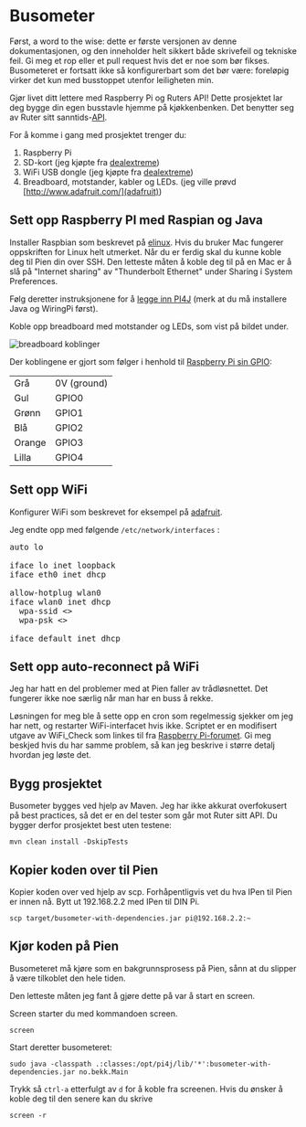 Busometer
=========

Først, a word to the wise: dette er første versjonen av denne dokumentasjonen, og den inneholder helt sikkert både skrivefeil og
tekniske feil. Gi meg et rop eller et pull request hvis det er noe som bør fikses. Busometeret er fortsatt ikke så konfigurerbart
som det bør være: foreløpig virker det kun med busstoppet utenfor leiligheten min.

Gjør livet ditt lettere med Raspberry Pi og Ruters API! Dette prosjektet lar deg bygge din egen busstavle hjemme på kjøkkenbenken.
Det benytter seg av Ruter sitt sanntids-[API](http://labs.trafikanten.no/how-to-use-the-api/realtime-departures.aspx).

For å komme i gang med prosjektet trenger du:

1. Raspberry Pi
2. SD-kort (jeg kjøpte fra [dealextreme](http://dx.com/p/genuine-samsung-class-6-sdhc-card-silver-grey-8gb-125025))
3. WiFi USB dongle (jeg kjøpte fra [dealextreme](http://dx.com/p/ultra-mini-nano-usb-2-0-802-11n-b-g-150mbps-wi-fi-wlan-wireless-network-adapter-black-71905))
4. Breadboard, motstander, kabler og LEDs. (jeg ville prøvd [http://www.adafruit.com/](adafruit))

Sett opp Raspberry PI med Raspian og Java
-----------------------------------------

Installer Raspbian som beskrevet på [elinux](http://elinux.org/RPi_Easy_SD_Card_Setup).
Hvis du bruker Mac fungerer oppskriften for Linux helt utmerket. Når du er ferdig skal du kunne koble deg til Pien din
over SSH. Den letteste måten å koble deg til på en Mac er å slå på "Internet sharing" av "Thunderbolt Ethernet" under Sharing i System Preferences.

Følg deretter instruksjonene for å [legge inn PI4J](http://pi4j.com/install.html) (merk at du må installere Java og WiringPi først).

Koble opp breadboard med motstander og LEDs, som vist på bildet under.

![breadboard koblinger]()

Der koblingene er gjort som følger i henhold til [Raspberry Pi sin GPIO](http://pi4j.com/images/p1header-large.png):

<table>
  <tr>
    <td>Grå</td>
    <td>0V (ground)</td>
  </tr>
  <tr>
    <td>Gul</td>
    <td>GPIO0</td>
  </tr>
  <tr>
    <td>Grønn</td>
    <td>GPIO1</td>
  </tr>
  <tr>
    <td>Blå</td>
    <td>GPIO2</td>
  </tr>
  <tr>
    <td>Orange</td>
    <td>GPIO3</td>
  </tr>
  <tr>
    <td>Lilla</td>
    <td>GPIO4</td>
  </tr>
<table>

Sett opp WiFi
-------------

Konfigurer WiFi som beskrevet for eksempel på [adafruit](http://learn.adafruit.com/adafruits-raspberry-pi-lesson-3-network-setup/setting-up-wifi-with-occidentalis).

Jeg endte opp med følgende ```/etc/network/interfaces``` :

<pre>
auto lo

iface lo inet loopback
iface eth0 inet dhcp

allow-hotplug wlan0
iface wlan0 inet dhcp
  wpa-ssid <<ssid>>
  wpa-psk <<wpa-passord>>

iface default inet dhcp
</pre>

Sett opp auto-reconnect på WiFi
-------------------------------

Jeg har hatt en del problemer med at Pien faller av trådløsnettet. Det fungerer ikke noe særlig når man har en buss å rekke.

Løsningen for meg ble å sette opp en cron som regelmessig sjekker om jeg har nett, og restarter WiFi-interfacet hvis ikke.
Scriptet er en modifisert utgave av WiFi_Check som linkes til fra [Raspberry Pi-forumet](http://www.raspberrypi.org/phpBB3/viewtopic.php?t=16054).
Gi meg beskjed hvis du har samme problem, så kan jeg beskrive i større detalj hvordan jeg løste det.

Bygg prosjektet
---------------

Busometer bygges ved hjelp av Maven. Jeg har ikke akkurat overfokusert på best practices, så det er en del tester som går mot
Ruter sitt API. Du bygger derfor prosjektet best uten testene:

```
mvn clean install -DskipTests
```

Kopier koden over til Pien
--------------------------

Kopier koden over ved hjelp av scp. Forhåpentligvis vet du hva IPen til Pien er innen nå. Bytt ut 192.168.2.2 med IPen til DIN Pi.

```
scp target/busometer-with-dependencies.jar pi@192.168.2.2:~
```

Kjør koden på Pien
------------------

Busometeret må kjøre som en bakgrunnsprosess på Pien, sånn at du slipper å være tilkoblet den hele tiden.

Den letteste måten jeg fant å gjøre dette på var å start en screen.

Screen starter du med kommandoen screen.

```
screen
```

Start deretter busometeret:

```
sudo java -classpath .:classes:/opt/pi4j/lib/'*':busometer-with-dependencies.jar no.bekk.Main
```

Trykk så ```ctrl-a``` etterfulgt av ```d``` for å koble fra screenen. Hvis du ønsker å koble deg til den senere kan du skrive

```
screen -r
```